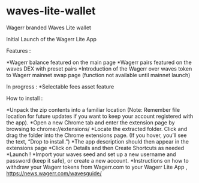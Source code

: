 # waves-lite-wallet
Wagerr branded Waves Lite wallet

Initial Launch of the Wagerr Lite App

Features :

*Wagerr balance featured on the main page
*Wagerr pairs featured on the waves DEX with preset pairs
*Introduction of the Wagerr over waves token to Wagerr mainnet swap page (function not available until mainnet launch)

In progress :
*Selectable fees asset feature

How to install :

*Unpack the zip contents into a familiar location (Note: Remember file location for future updates if you want to keep your account registered with the app).
*Open a new Chrome tab and enter the extension page by browsing to chrome://extensions/
*Locate the extracted folder. Click and drag the folder into the Chrome extensions page. (If you hover, you’ll see the text, “Drop to install.”)
*The app description should then appear in the extensions page
*Click on Details and then Create Shortcuts as needed
*Launch !
*Import your waves seed and set up a new username and password (keep it safe), or create a new account.
*Instructions on how to withdraw your Wagerr tokens from Wagerr.com to your Wagerr Lite App , https://news.wagerr.com/wavesguide/
